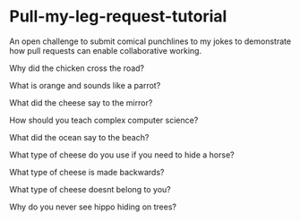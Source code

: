 # Pull-my-leg-request-tutorial
An open challenge to submit comical punchlines to my jokes to demonstrate how pull requests can enable collaborative working.

Why did the chicken cross the road?

What is orange and sounds like a parrot?

What did the cheese say to the mirror?

How should you teach complex computer science?

What did the ocean say to the beach?

What type of cheese do you use if you need to hide a horse?

What type of cheese is made backwards?

What type of cheese doesnt belong to you?

Why do you never see hippo hiding on trees?
